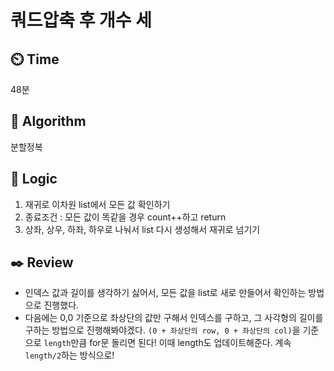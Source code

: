 # 쿼드압축 후 개수 세

## :timer_clock: **Time**
48분

## :pushpin: **Algorithm**
분할정복

## :round_pushpin: **Logic**
1. 재귀로 이차원 list에서 모든 값 확인하기
2. 종료조건 : 모든 값이 똑같을 경우 count++하고 return
3. 상좌, 상우, 하좌, 하우로 나눠서 list 다시 생성해서 재귀로 넘기기


## :black_nib: **Review**
- 인덱스 값과 길이를 생각하기 싫어서, 모든 값을 list로 새로 만들어서 확인하는 방법으로 진행했다.
- 다음에는 0,0 기준으로 좌상단의 값만 구해서 인덱스를 구하고, 그 사각형의 길이를 구하는 방법으로 진행해봐야겠다.
  `(0 + 좌상단의 row, 0 + 좌상단의 col)`을 기준으로 `length`만큼 for문 돌리면 된다!
  이때 length도 업데이트해준다. 계속 `length/2`하는 방식으로!


